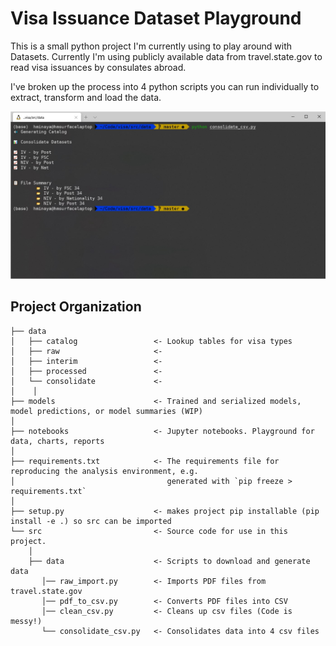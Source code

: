 # Visa Issuance Dataset Playground

This is a small python project I'm currently using to play around with Datasets. Currently I'm using publicly available data from travel.state.gov to read visa issuances by consulates abroad.

I've broken up the process into 4 python scripts you can run individually to extract, transform and load the data.

![](screenshot-consolidate.jpg "")

## Project Organization

    ├── data
    │   ├── catalog                 <- Lookup tables for visa types
    │   ├── raw                     <- 
    │   ├── interim                 <- 
    │   ├── processed               <- 
    │   └── consolidate             <- 
    │    │      
    ├── models                      <- Trained and serialized models, model predictions, or model summaries (WIP)
    │      
    ├── notebooks                   <- Jupyter notebooks. Playground for data, charts, reports
    │      
    ├── requirements.txt            <- The requirements file for reproducing the analysis environment, e.g.
    │                                  generated with `pip freeze > requirements.txt`
    │      
    ├── setup.py                    <- makes project pip installable (pip install -e .) so src can be imported
    └── src                         <- Source code for use in this project.
        │      
        ├── data                    <- Scripts to download and generate data
           │── raw_import.py        <- Imports PDF files from travel.state.gov
           │── pdf_to_csv.py        <- Converts PDF files into CSV
           │── clean_csv.py         <- Cleans up csv files (Code is messy!)
           └── consolidate_csv.py   <- Consolidates data into 4 csv files
